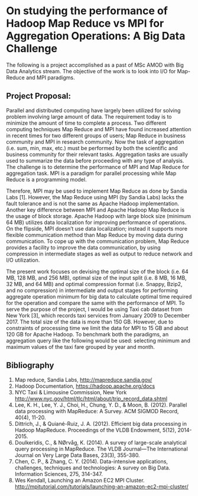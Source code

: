 # On studying the performance of Hadoop Map Reduce vs MPI for Aggregation Operations: A Big Data Challenge 

The following is a project accomplished as a past of MSc AMOD with Big Data Analytics stream. The objective of the work is to look into I/O for Map-Reduce and MPI paradigms. 

## Project Proposal:
Parallel and distributed computing have largely been utilized for solving problem involving large amount of data. The requirement today is to minimize the amount of time to complete a process. Two different computing techniques Map Reduce and MPI have found increased attention in recent times for two different groups of users; Map Reduce in business community and MPI in research community. Now the task of aggregation (i.e. sum, min, max, etc.) must be performed by both the scientific and business community for their relevant tasks. Aggregation tasks are usually used to summarize the data before proceeding with any type of analysis. The challenge is to determine the performance of MPI and Map Reduce for aggregation task. MPI is a paradigm for parallel processing while Map Reduce is a programming model. 

Therefore, MPI may be used to implement Map Reduce as done by Sandia Labs [1]. However, the Map Reduce using MPI (by Sandia Labs) lacks the fault tolerance and is not the same as Apache Hadoop implementation. Another key difference between MPI and Apache Hadoop Map Reduce is the usage of block storage. Apache Hadoop with large block size (minimum 64 MB) utilizes data localization for improving performance of operations. On the flipside, MPI doesn’t use data localization; instead it supports more flexible communication method than Map Reduce by moving data during communication. To cope up with the communication problem, Map Reduce provides a facility to improve the data communication, by using compression in intermediate stages as well as output to reduce network and I/O utilization.

The present work focuses on devising the optimal size of the block (i.e. 64 MB, 128 MB, and 256 MB), optimal size of the input split (i.e. 8 MB, 16 MB, 32 MB, and 64 MB) and optimal compression format (i.e. Snappy, Bzip2, and no compression) in intermediate and output stages for performing aggregate operation minimum for big data to calculate optimal time required for the operation and compare the same with the performance of MPI. To serve the purpose of the project, I would be using Taxi cab dataset from New York [3], which records taxi services from January 2009 to December 2017. The total size of the data is more than 150 GB. However, due to constraints of processing time we limit the data for MPI to 15 GB and about 120 GB for Apache Hadoop. To benchmark both the paradigms, an aggregation query like the following would be used: selecting minimum and maximum values of the taxi fare grouped by year and month. 
 
## Bibliography 
1) Map reduce, Sandia Labs, http://mapreduce.sandia.gov/ 
2) Hadoop Documentation, https://hadoop.apache.org/docs 
3) NYC Taxi & Limousine Commission, New York http://www.nyc.gov/html/tlc/html/about/trip_record_data.shtml 
4) Lee, K. H., Lee, Y. J., Choi, H., Chung, Y. D., & Moon, B. (2012). Parallel data processing with MapReduce: A Survey. ACM SIGMOD Record, 40(4), 11-20. 
5) Dittrich, J., & Quiané-Ruiz, J. A. (2012). Efficient big data processing in Hadoop MapReduce. Proceedings of the VLDB Endowment, 5(12), 2014-2015. 
6) Doulkeridis, C., & NØrvåg, K. (2014). A survey of large-scale analytical query processing in MapReduce. The VLDB Journal—The International Journal on Very Large Data Bases, 23(3), 355-380. 
7) Chen, C. P., & Zhang, C. Y. (2014). Data-intensive applications, challenges, techniques and technologies: A survey on Big Data. Information Sciences, 275, 314-347. 
8) Wes Kendall, Launching an Amazon EC2 MPI Cluster.  http://mpitutorial.com/tutorials/launching-an-amazon-ec2-mpi-cluster/ 
